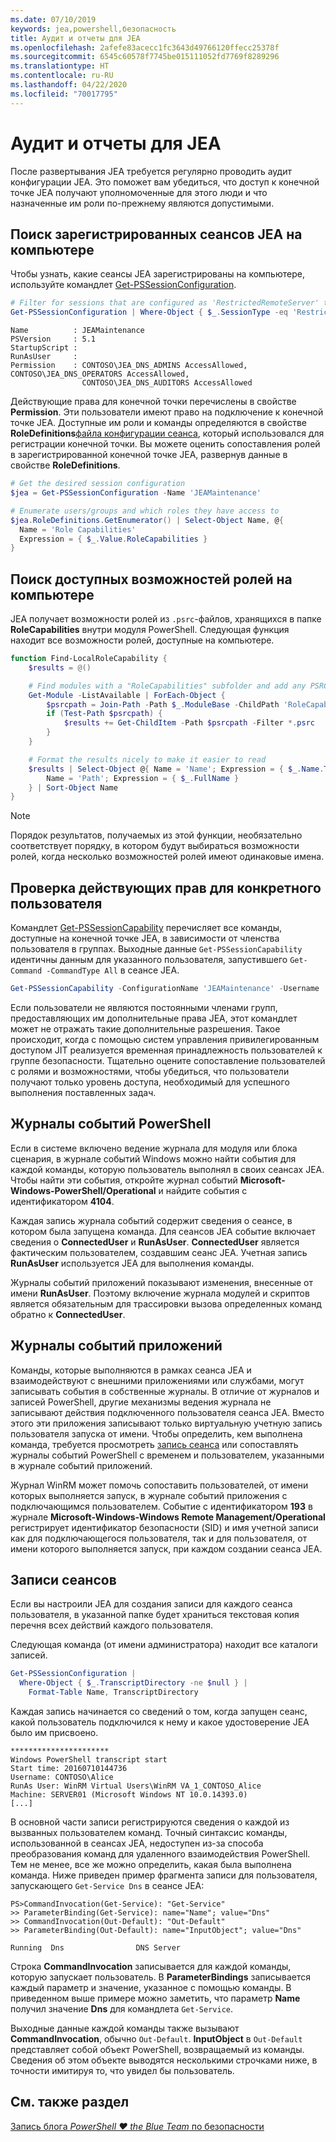 ```yaml
---
ms.date: 07/10/2019
keywords: jea,powershell,безопасность
title: Аудит и отчеты для JEA
ms.openlocfilehash: 2afefe83acecc1fc3643d49766120ffecc25378f
ms.sourcegitcommit: 6545c60578f7745be015111052fd7769f8289296
ms.translationtype: HT
ms.contentlocale: ru-RU
ms.lasthandoff: 04/22/2020
ms.locfileid: "70017795"
---
```

# <a name="auditing-and-reporting-on-jea"></a>Аудит и отчеты для JEA

После развертывания JEA требуется регулярно проводить аудит конфигурации JEA. Это поможет вам убедиться, что доступ к конечной точке JEA получают уполномоченные для этого люди и что назначенные им роли по-прежнему являются допустимыми.

## <a name="find-registered-jea-sessions-on-a-machine"></a>Поиск зарегистрированных сеансов JEA на компьютере

Чтобы узнать, какие сеансы JEA зарегистрированы на компьютере, используйте командлет [Get-PSSessionConfiguration](/powershell/module/microsoft.powershell.core/get-pssessionconfiguration).

```powershell
# Filter for sessions that are configured as 'RestrictedRemoteServer' to find JEA-like session configurations
Get-PSSessionConfiguration | Where-Object { $_.SessionType -eq 'RestrictedRemoteServer' }
```

```Output
Name          : JEAMaintenance
PSVersion     : 5.1
StartupScript :
RunAsUser     :
Permission    : CONTOSO\JEA_DNS_ADMINS AccessAllowed, CONTOSO\JEA_DNS_OPERATORS AccessAllowed,
                CONTOSO\JEA_DNS_AUDITORS AccessAllowed
```

Действующие права для конечной точки перечислены в свойстве **Permission**. Эти пользователи имеют право на подключение к конечной точке JEA. Доступные им роли и команды определяются в свойстве **RoleDefinitions**[файла конфигурации сеанса](session-configurations.md), который использовался для регистрации конечной точки. Вы можете оценить сопоставления ролей в зарегистрированной конечной точке JEA, развернув данные в свойстве **RoleDefinitions**.

```powershell
# Get the desired session configuration
$jea = Get-PSSessionConfiguration -Name 'JEAMaintenance'

# Enumerate users/groups and which roles they have access to
$jea.RoleDefinitions.GetEnumerator() | Select-Object Name, @{
  Name = 'Role Capabilities'
  Expression = { $_.Value.RoleCapabilities }
}
```

## <a name="find-available-role-capabilities-on-the-machine"></a>Поиск доступных возможностей ролей на компьютере

JEA получает возможности ролей из `.psrc`-файлов, хранящихся в папке **RoleCapabilities** внутри модуля PowerShell. Следующая функция находит все возможности ролей, доступные на компьютере.

```powershell
function Find-LocalRoleCapability {
    $results = @()

    # Find modules with a "RoleCapabilities" subfolder and add any PSRC files to the result set
    Get-Module -ListAvailable | ForEach-Object {
        $psrcpath = Join-Path -Path $_.ModuleBase -ChildPath 'RoleCapabilities'
        if (Test-Path $psrcpath) {
            $results += Get-ChildItem -Path $psrcpath -Filter *.psrc
        }
    }

    # Format the results nicely to make it easier to read
    $results | Select-Object @{ Name = 'Name'; Expression = { $_.Name.TrimEnd('.psrc') }}, @{
        Name = 'Path'; Expression = { $_.FullName }
    } | Sort-Object Name
}
```

> [!NOTE]
> Порядок результатов, получаемых из этой функции, необязательно соответствует порядку, в котором будут выбираться возможности ролей, когда несколько возможностей ролей имеют одинаковые имена.

## <a name="check-effective-rights-for-a-specific-user"></a>Проверка действующих прав для конкретного пользователя

Командлет [Get-PSSessionCapability](/powershell/module/microsoft.powershell.core/Get-PSSessionCapability) перечисляет все команды, доступные на конечной точке JEA, в зависимости от членства пользователя в группах.
Выходные данные `Get-PSSessionCapability` идентичны данным для указанного пользователя, запустившего `Get-Command -CommandType All` в сеансе JEA.

```powershell
Get-PSSessionCapability -ConfigurationName 'JEAMaintenance' -Username 'CONTOSO\Alice'
```

Если пользователи не являются постоянными членами групп, предоставляющих им дополнительные права JEA, этот командлет может не отражать такие дополнительные разрешения. Такое происходит, когда с помощью систем управления привилегированным доступом JIT реализуется временная принадлежность пользователей к группе безопасности. Тщательно оцените сопоставление пользователей с ролями и возможностями, чтобы убедиться, что пользователи получают только уровень доступа, необходимый для успешного выполнения поставленных задач.

## <a name="powershell-event-logs"></a>Журналы событий PowerShell

Если в системе включено ведение журнала для модуля или блока сценария, в журнале событий Windows можно найти события для каждой команды, которую пользователь выполнял в своих сеансах JEA. Чтобы найти эти события, откройте журнал событий **Microsoft-Windows-PowerShell/Operational** и найдите события с идентификатором **4104**.

Каждая запись журнала событий содержит сведения о сеансе, в котором была запущена команда. Для сеансов JEA событие включает сведения о **ConnectedUser** и **RunAsUser**. **ConnectedUser** является фактическим пользователем, создавшим сеанс JEA. Учетная запись **RunAsUser** используется JEA для выполнения команды.

Журналы событий приложений показывают изменения, внесенные от имени **RunAsUser**. Поэтому включение журнала модулей и скриптов является обязательным для трассировки вызова определенных команд обратно к **ConnectedUser**.

## <a name="application-event-logs"></a>Журналы событий приложений

Команды, которые выполняются в рамках сеанса JEA и взаимодействуют с внешними приложениями или службами, могут записывать события в собственные журналы. В отличие от журналов и записей PowerShell, другие механизмы ведения журнала не записывают действия подключенного пользователя сеанса JEA. Вместо этого эти приложения записывают только виртуальную учетную запись пользователя запуска от имени.
Чтобы определить, кем выполнена команда, требуется просмотреть [запись сеанса](#session-transcripts) или сопоставлять журналы событий PowerShell с временем и пользователем, указанными в журнале событий приложений.

Журнал WinRM может помочь сопоставить пользователей, от имени которых выполняется запуск, в журнале событий приложения с подключающимся пользователем. Событие с идентификатором **193** в журнале **Microsoft-Windows-Windows Remote Management/Operational** регистрирует идентификатор безопасности (SID) и имя учетной записи как для подключающегося пользователя, так и для пользователя, от имени которого выполняется запуск, при каждом создании сеанса JEA.

## <a name="session-transcripts"></a>Записи сеансов

Если вы настроили JEA для создания записи для каждого сеанса пользователя, в указанной папке будет храниться текстовая копия перечня всех действий каждого пользователя.

Следующая команда (от имени администратора) находит все каталоги записей.

```powershell
Get-PSSessionConfiguration |
  Where-Object { $_.TranscriptDirectory -ne $null } |
    Format-Table Name, TranscriptDirectory
```

Каждая запись начинается со сведений о том, когда запущен сеанс, какой пользователь подключился к нему и какое удостоверение JEA было им присвоено.

```
**********************
Windows PowerShell transcript start
Start time: 20160710144736
Username: CONTOSO\Alice
RunAs User: WinRM Virtual Users\WinRM VA_1_CONTOSO_Alice
Machine: SERVER01 (Microsoft Windows NT 10.0.14393.0)
[...]
```

В основной части записи регистрируются сведения о каждой из вызванных пользователем команд. Точный синтаксис команды, использованной в сеансах JEA, недоступен из-за способа преобразования команд для удаленного взаимодействия PowerShell. Тем не менее, все же можно определить, какая была выполнена команда. Ниже приведен пример фрагмента записи для пользователя, запускающего `Get-Service Dns` в сеансе JEA:

```
PS>CommandInvocation(Get-Service): "Get-Service"
>> ParameterBinding(Get-Service): name="Name"; value="Dns"
>> CommandInvocation(Out-Default): "Out-Default"
>> ParameterBinding(Out-Default): name="InputObject"; value="Dns"

Running  Dns                DNS Server
```

Строка **CommandInvocation** записывается для каждой команды, которую запускает пользователь. В **ParameterBindings** записывается каждый параметр и значение, указанное с помощью команды. В приведенном выше примере можно заметить, что параметр **Name** получил значение **Dns** для командлета `Get-Service`.

Выходные данные каждой команды также вызывают **CommandInvocation**, обычно `Out-Default`. **InputObject** в `Out-Default` представляет собой объект PowerShell, возвращаемый из команды. Сведения об этом объекте выводятся несколькими строчками ниже, в точности имитируя то, что увидел бы пользователь.

## <a name="see-also"></a>См. также раздел

[Запись блога *PowerShell ♥ the Blue Team* по безопасности](https://devblogs.microsoft.com/powershell/powershell-the-blue-team/)
